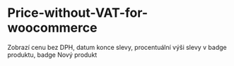 # Price-without-VAT-for-woocommerce
Zobrazí cenu bez DPH, datum konce slevy, procentuální výši slevy v badge produktu, badge Nový produkt
